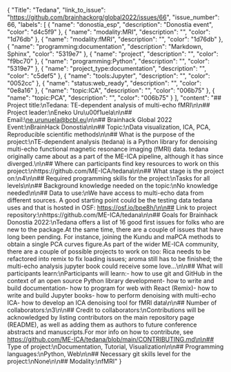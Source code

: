 {
  "Title": "Tedana",
  "link_to_issue": "https://github.com/brainhackorg/global2022/issues/66",
  "issue_number": 66,
  "labels": [
    {
      "name": "donostia_esp",
      "description": "Donostia event",
      "color": "d4c5f9"
    },
    {
      "name": "modality:MRI",
      "description": "",
      "color": "1d76db"
    },
    {
      "name": "modality:fMRI",
      "description": "",
      "color": "1d76db"
    },
    {
      "name": "programming:documentation",
      "description": "Markdown, Sphinx",
      "color": "5319e7"
    },
    {
      "name": "project",
      "description": "",
      "color": "f9bc70"
    },
    {
      "name": "programming:Python",
      "description": "",
      "color": "5319e7"
    },
    {
      "name": "project_type:documentation",
      "description": "",
      "color": "c5def5"
    },
    {
      "name": "tools:Jupyter",
      "description": "",
      "color": "0052cc"
    },
    {
      "name": "status:web_ready",
      "description": "",
      "color": "0e8a16"
    },
    {
      "name": "topic:ICA",
      "description": "",
      "color": "006b75"
    },
    {
      "name": "topic:PCA",
      "description": "",
      "color": "006b75"
    }
  ],
  "content": "## Project title:\nTedana: TE-dependent analysis of multi-echo fMRI\n\n## Project leader:\nEneko Uru\u00f1uela\n\n## Email:\ne.urunuela@bcbl.eu\n\n## Brainhack Global 2022 Event:\nBrainHack Donostia\n\n## Topic:\nData visualization, ICA, PCA, Reproducible scientific methods\n\n## What is the purpose of the project:\nTE-dependent analysis (tedana) is a Python library for denoising multi-echo functional magnetic resonance imaging (fMRI) data. tedana originally came about as a part of the ME-ICA pipeline, although it has since diverged.\n\n## Where can participants find key resources to work on this project:\nhttps://github.com/ME-ICA/tedana\n\n## What stage is the project on:\n4\n\n## Required programming skills for the project:\nTasks for all levels\n\n## Background knowledge needed  on the topic:\nNo knowledge needed\n\n## Data to use:\nWe have access to multi-echo data from different sources. A good starting point could be the testing data tedana uses and that is hosted in OSF: https://osf.io/bpe8h/\n\n## Link to project repository:\nhttps://github.com/ME-ICA/tedana\n\n## Goals for Brainhack Donostia 2022:\nTedana offers a list of 16 good first issues for folks who are new to the package.At the same time, there are a couple of issues that have long been pending. For instance, joining the Kundu and maPCA methods to obtain a single PCA curves figure.As part of the wider ME-ICA community, there are a couple of possible projects to work on too: Rica needs to be refactored into remix to fix loading issues; aroma still has to be finished; the multi-echo analysis jupyter book could receive some love...\n\n## What will participants learn:\nParticipants will learn:- how to use git and GitHub in the context of an open source Python library development- how to write and build documentation- how to program for web with React (Remix)- how to write and build Jupyter books- how to perform denoising with multi-echo ICA- how to develop an ICA denoising tool for fMRI data\n\n## Number of collaborators:\n3\n\n## Credit to collaborators:\nContributions will be acknowledged by listing contributors on the main repository page (README), as well as adding them as authors to future conference abstracts and manuscripts.For mor info on how to contribute, see https://github.com/ME-ICA/tedana/blob/main/CONTRIBUTING.md\n\n## Type of project:\nDocumentation, Tutorial, Visualization\n\n## Programming languages:\nPython, Web\n\n## Necessary git skills level for the project:\nNone\n\n## Modality:\nfMRI"
}